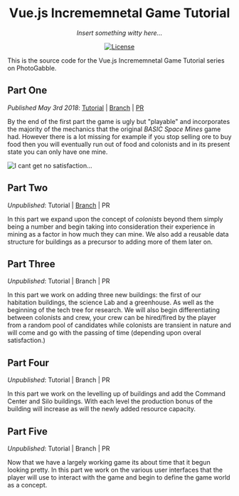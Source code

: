 <h1 align="center">Vue.js Incrememnetal Game Tutorial</h1>
<p align="center"><em>Insert something witty here...</em></p>

<p align="center">
   <a href="LICENSE"><img src="https://img.shields.io/github/license/photogabble/parcel-vue-js-zero-config-project-skeleton.svg" alt="License"></a>
</p>

This is the source code for the Vue.js Incrememnetal Game Tutorial series on PhotoGabble.

## Part One
_Published May 3rd 2018_: [Tutorial](https://www.photogabble.co.uk/blog/tutorials/build-an-incremental-web-game-with-vue-js/) | [Branch](https://github.com/photogabble/vuejs-incremental-game-tutorial/tree/tutorial-part-1) | [PR](https://github.com/photogabble/vuejs-incremental-game-tutorial/pull/1)

By the end of the first part the game is ugly but "playable" and incorporates the majority of the mechanics that the original _BASIC Space Mines_ game had. However there is a lot missing for example if you stop selling ore to buy food then you will eventually run out of food and colonists and in its present state you can only have one mine.

![I cant get no satisfaction...](https://www.photogabble.co.uk/img/build-an-incremental-web-game-with-vue-js-3.png "I cant get no satisfaction...")

## Part Two
_Unpublished_: Tutorial | [Branch](https://github.com/photogabble/vuejs-incremental-game-tutorial/tree/tutorial-part-2) | PR

In this part we expand upon the concept of _colonists_ beyond them simply being a number and begin taking into consideration their experience in mining as a factor in how much they can mine. We also add a reusable data structure for buildings as a precursor to adding more of them later on.

## Part Three
_Unpublished_: Tutorial | Branch | PR

In this part we work on adding three new buildings: the first of our habitation buildings, the science Lab and a greenhouse. As well as the beginning of the tech tree for research. We will also begin differentiating between colonists and crew, your crew can be hired/fired by the player from a random pool of candidates while colonists are transient in nature and will come and go with the passing of time (depending upon overal satisfaction.)

## Part Four
_Unpublished_: Tutorial | Branch | PR

In this part we work on the levelling up of buildings and add the Command Center and Silo buildings. With each level the production bonus of the building will increase as will the newly added resource capacity.

## Part Five
_Unpublished_: Tutorial | Branch | PR

Now that we have a largely working game its about time that it begun looking pretty. In this part we work on the various user interfaces that the player will use to interact with the game and begin to define the game world as a concept.
